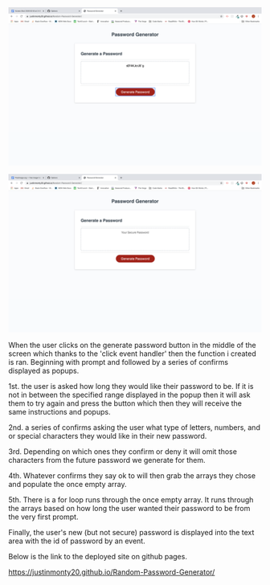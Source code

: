 ![](screen-shots/ScreenShot1.png)

![](screen-shots/ScreenShot2.png)

When the user clicks on the generate password button in the middle of the screen which thanks to the 'click event handler' then the function i created is ran. 
Beginning with prompt and followed by a series of confirms displayed as popups. 

1st. the user is asked how long they would like their password to be. If it is not in between the specified range displayed in the popup then it will ask them to try again and press the button which then they will receive the same instructions and popups. 

2nd. a series of confirms asking the user what type of letters, numbers, and or special characters they would like in their new password.  

3rd. Depending on which ones they confirm or deny it will omit those characters from the future password we generate for them.  

4th. Whatever confirms they say ok to will then grab the arrays they chose and populate the once empty array. 

5th. There is a for loop runs through the once empty array. It runs through the arrays based on how long the user wanted their password to be from the very first prompt.  

Finally, the user's new (but not secure) password is displayed into the text area with the id of password by an event.  

Below is the link to the deployed site on github pages. 

https://justinmonty20.github.io/Random-Password-Generator/








